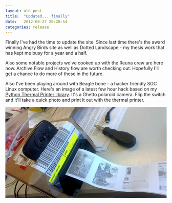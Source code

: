 ```yaml
---
layout: old_post
title:  "Updated... finally"
date:   2012-08-27 20:28:54 
categories: release 
---
```

Finally I've had the time to update the site. Since last time there's the award winning Angry Birds site as well as Dotted Landscape - my thesis work that has kept me busy for a year and a half.

Also some notable projects we've cooked up with the Reuna crew are here now. Archive Flow and History flow are worth checking out. Hopefully I'll get a chance to do more of these in the future.

Also I've been playing around with Beagle bone - a hacker friendly SOC Linux computer. Here's an image of a latest few hour hack based on my [Python Thermal Printer library](https://github.com/luopio/py-thermal-printer/). It's a Ghetto polaroid camera. Flip the switch and it'll take a quick photo and print it out with the thermal printer.	

![](/images/kassi/20c89204eb65e84bf0c5186aa8e7db25.jpg)

